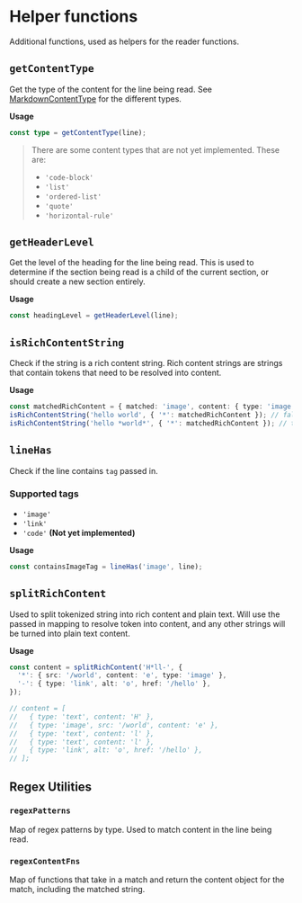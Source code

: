 # Helper functions

Additional functions, used as helpers for the reader functions.

## `getContentType`

Get the type of the content for the line being read. See [MarkdownContentType](../models/markdown-content-type.ts) for the different types.

**Usage**

```typescript
const type = getContentType(line);
```

> There are some content types that are not yet implemented. These are:
>
> - `'code-block'`
> - `'list'`
> - `'ordered-list'`
> - `'quote'`
> - `'horizontal-rule'`

## `getHeaderLevel`

Get the level of the heading for the line being read. This is used to determine if the section being read is a child of the current section, or should create a new section entirely.

**Usage**

```typescript
const headingLevel = getHeaderLevel(line);
```

## `isRichContentString`

Check if the string is a rich content string. Rich content strings are strings that contain tokens that need to be resolved into content.

**Usage**

```typescript
const matchedRichContent = { matched: 'image', content: { type: 'image', src: '/world' } };
isRichContentString('hello world', { '*': matchedRichContent }); // false
isRichContentString('hello *world*', { '*': matchedRichContent }); // true
```

## `lineHas`

Check if the line contains `tag` passed in.

### Supported tags

- `'image'`
- `'link'`
- `'code'` **(Not yet implemented)**

**Usage**

```typescript
const containsImageTag = lineHas('image', line);
```

## `splitRichContent`

Used to split tokenized string into rich content and plain text. Will use the passed in mapping to resolve token into content, and any other strings will be turned into plain text content.

**Usage**

```typescript
const content = splitRichContent('H*ll-', {
  '*': { src: '/world', content: 'e', type: 'image' },
  '-': { type: 'link', alt: 'o', href: '/hello' },
});

// content = [
//   { type: 'text', content: 'H' },
//   { type: 'image', src: '/world', content: 'e' },
//   { type: 'text', content: 'l' },
//   { type: 'text', content: 'l' },
//   { type: 'link', alt: 'o', href: '/hello' },
// ];
```

## Regex Utilities

### `regexPatterns`

Map of regex patterns by type. Used to match content in the line being read.

### `regexContentFns`

Map of functions that take in a match and return the content object for the match, including the matched string.
